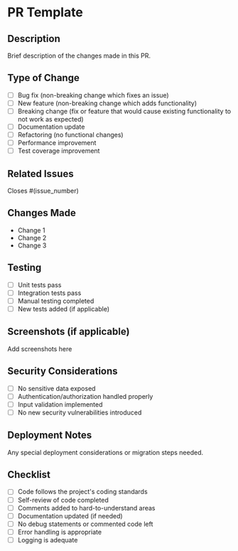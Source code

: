# PR Template

## Description
Brief description of the changes made in this PR.

## Type of Change
- [ ] Bug fix (non-breaking change which fixes an issue)
- [ ] New feature (non-breaking change which adds functionality)
- [ ] Breaking change (fix or feature that would cause existing functionality to not work as expected)
- [ ] Documentation update
- [ ] Refactoring (no functional changes)
- [ ] Performance improvement
- [ ] Test coverage improvement

## Related Issues
Closes #(issue_number)

## Changes Made
- Change 1
- Change 2
- Change 3

## Testing
- [ ] Unit tests pass
- [ ] Integration tests pass
- [ ] Manual testing completed
- [ ] New tests added (if applicable)

## Screenshots (if applicable)
Add screenshots here

## Security Considerations
- [ ] No sensitive data exposed
- [ ] Authentication/authorization handled properly
- [ ] Input validation implemented
- [ ] No new security vulnerabilities introduced

## Deployment Notes
Any special deployment considerations or migration steps needed.

## Checklist
- [ ] Code follows the project's coding standards  
- [ ] Self-review of code completed
- [ ] Comments added to hard-to-understand areas
- [ ] Documentation updated (if needed)
- [ ] No debug statements or commented code left
- [ ] Error handling is appropriate
- [ ] Logging is adequate
